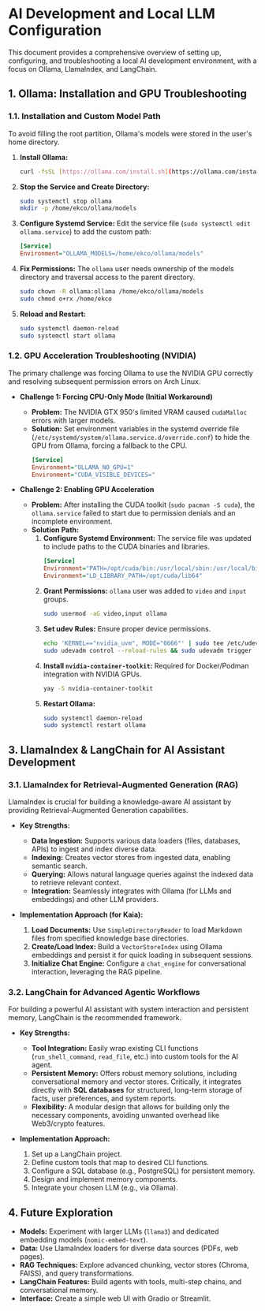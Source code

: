 # AI Development and Local LLM Configuration

This document provides a comprehensive overview of setting up, configuring, and troubleshooting a local AI development environment, with a focus on Ollama, LlamaIndex, and LangChain.

## 1. Ollama: Installation and GPU Troubleshooting

### 1.1. Installation and Custom Model Path

To avoid filling the root partition, Ollama's models were stored in the user's home directory.

1.  **Install Ollama:**
    ```bash
    curl -fsSL [https://ollama.com/install.sh](https://ollama.com/install.sh) | sh
    ```
2.  **Stop the Service and Create Directory:**
    ```bash
    sudo systemctl stop ollama
    mkdir -p /home/ekco/ollama/models
    ```
3.  **Configure Systemd Service:**
    Edit the service file (`sudo systemctl edit ollama.service`) to add the custom path:
    ```ini
    [Service]
    Environment="OLLAMA_MODELS=/home/ekco/ollama/models"
    ```
4.  **Fix Permissions:**
    The `ollama` user needs ownership of the models directory and traversal access to the parent directory.
    ```bash
    sudo chown -R ollama:ollama /home/ekco/ollama/models
    sudo chmod o+rx /home/ekco
    ```
5.  **Reload and Restart:**
    ```bash
    sudo systemctl daemon-reload
    sudo systemctl start ollama
    ```

### 1.2. GPU Acceleration Troubleshooting (NVIDIA)

The primary challenge was forcing Ollama to use the NVIDIA GPU correctly and resolving subsequent permission errors on Arch Linux.

* **Challenge 1: Forcing CPU-Only Mode (Initial Workaround)**
    * **Problem:** The NVIDIA GTX 950's limited VRAM caused `cudaMalloc` errors with larger models.
    * **Solution:** Set environment variables in the systemd override file (`/etc/systemd/system/ollama.service.d/override.conf`) to hide the GPU from Ollama, forcing a fallback to the CPU.
        ```ini
        [Service]
        Environment="OLLAMA_NO_GPU=1"
        Environment="CUDA_VISIBLE_DEVICES="
        ```

* **Challenge 2: Enabling GPU Acceleration**
    * **Problem:** After installing the CUDA toolkit (`sudo pacman -S cuda`), the `ollama.service` failed to start due to permission denials and an incomplete environment.
    * **Solution Path:**
        1.  **Configure Systemd Environment:** The service file was updated to include paths to the CUDA binaries and libraries.
            ```ini
            [Service]
            Environment="PATH=/opt/cuda/bin:/usr/local/sbin:/usr/local/bin:/usr/sbin:/usr/bin:/sbin:/bin"
            Environment="LD_LIBRARY_PATH=/opt/cuda/lib64"
            ```
        2.  **Grant Permissions:** `ollama` user was added to `video` and `input` groups.
            ```bash
            sudo usermod -aG video,input ollama
            ```
        3.  **Set udev Rules:** Ensure proper device permissions.
            ```bash
            echo 'KERNEL=="nvidia_uvm", MODE="0666"' | sudo tee /etc/udev/rules.d/99-nvidia.rules
            sudo udevadm control --reload-rules && sudo udevadm trigger
            ```
        4.  **Install `nvidia-container-toolkit`:** Required for Docker/Podman integration with NVIDIA GPUs.
            ```bash
            yay -S nvidia-container-toolkit
            ```
        5.  **Restart Ollama:**
            ```bash
            sudo systemctl daemon-reload
            sudo systemctl restart ollama
            ```

## 3. LlamaIndex & LangChain for AI Assistant Development

### 3.1. LlamaIndex for Retrieval-Augmented Generation (RAG)

LlamaIndex is crucial for building a knowledge-aware AI assistant by providing Retrieval-Augmented Generation capabilities.

* **Key Strengths:**
    * **Data Ingestion:** Supports various data loaders (files, databases, APIs) to ingest and index diverse data.
    * **Indexing:** Creates vector stores from ingested data, enabling semantic search.
    * **Querying:** Allows natural language queries against the indexed data to retrieve relevant context.
    * **Integration:** Seamlessly integrates with Ollama (for LLMs and embeddings) and other LLM providers.

* **Implementation Approach (for Kaia):**
    1.  **Load Documents:** Use `SimpleDirectoryReader` to load Markdown files from specified knowledge base directories.
    2.  **Create/Load Index:** Build a `VectorStoreIndex` using Ollama embeddings and persist it for quick loading in subsequent sessions.
    3.  **Initialize Chat Engine:** Configure a `chat_engine` for conversational interaction, leveraging the RAG pipeline.

### 3.2. LangChain for Advanced Agentic Workflows

For building a powerful AI assistant with system interaction and persistent memory, LangChain is the recommended framework.

* **Key Strengths:**
    * **Tool Integration:** Easily wrap existing CLI functions (`run_shell_command`, `read_file`, etc.) into custom tools for the AI agent.
    * **Persistent Memory:** Offers robust memory solutions, including conversational memory and vector stores. Critically, it integrates directly with **SQL databases** for structured, long-term storage of facts, user preferences, and system reports.
    * **Flexibility:** A modular design that allows for building only the necessary components, avoiding unwanted overhead like Web3/crypto features.

* **Implementation Approach:**
    1.  Set up a LangChain project.
    2.  Define custom tools that map to desired CLI functions.
    3.  Configure a SQL database (e.g., PostgreSQL) for persistent memory.
    4.  Design and implement memory components.
    5.  Integrate your chosen LLM (e.g., via Ollama).

## 4. Future Exploration

* **Models:** Experiment with larger LLMs (`llama3`) and dedicated embedding models (`nomic-embed-text`).
* **Data:** Use LlamaIndex loaders for diverse data sources (PDFs, web pages).
* **RAG Techniques:** Explore advanced chunking, vector stores (Chroma, FAISS), and query transformations.
* **LangChain Features:** Build agents with tools, multi-step chains, and conversational memory.
* **Interface:** Create a simple web UI with Gradio or Streamlit.
